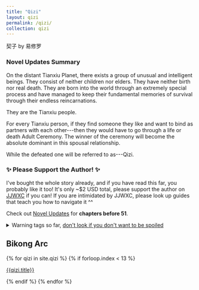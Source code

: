 ```yaml
---
title: "Qizi"
layout: qizi
permalink: /qizi/
collection: qizi
---
```


契子 by 易修罗

### Novel Updates Summary
On the distant Tianxiu Planet, there exists a group of unusual and intelligent beings. They consist of neither children nor elders. They have neither birth nor real death. They are born into the world through an extremely special process and have managed to keep their fundamental memories of survival through their endless reincarnations.

They are the Tianxiu people.

For every Tianxiu person, if they find someone they like and want to bind as partners with each other---then they would have to go through a life or death Adult Ceremony. The winner of the ceremony will become the absolute dominant in this spousal relationship.

While the defeated one will be referred to as---Qizi.

### ✨ Please Support the Author! ✨
I've bought the whole story already, and if you have read this far, you probably like it too! It's only ~$2 USD total, please support the author on [JJWXC](http://www.jjwxc.net/onebook.php?novelid=2149791) if you can! If you are intimidated by JJWXC, please look up guides that teach you how to navigate it ^^

Check out [Novel Updates](https://www.novelupdates.com/series/qizi/) for <b>chapters before 51</b>.

<details>
<summary>Warning tags so far, <u>don't look if you don't want to be spoiled</u></summary>
non-explicit dubcon, non-explicit noncon, pain train
</details>

## Bikong Arc
{% for qizi in site.qizi %}
{% if forloop.index < 13 %}
<p><a class="qizi" href="{{qizi.permalink}}">{{qizi.title}}</a></p>
{% endif %}
{% endfor %}

<!-- ## Yutian Arc
{% for qizi in site.qizi %}
{% if forloop.index > 12 %}
<p><a class="qizi" href="{{qizi.permalink}}">{{qizi.title}}</a></p>
{% endif %}
{% endfor %} -->
